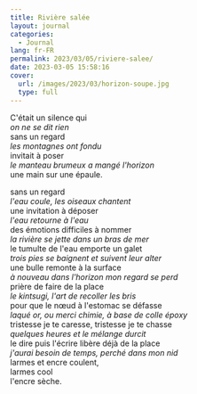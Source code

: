 ```yaml
---
title: Rivière salée
layout: journal
categories:
  - Journal
lang: fr-FR
permalink: 2023/03/05/riviere-salee/
date: 2023-03-05 15:58:16
cover:
  url: /images/2023/03/horizon-soupe.jpg
  type: full
---
```


C'était un silence qui\
*on ne se dit rien*\
sans un regard\
*les montagnes ont fondu*\
invitait à poser\
*le manteau brumeux a mangé l'horizon*\
une main sur une épaule.

sans un regard\
*l'eau coule, les oiseaux chantent*\
une invitation à déposer\
*l'eau retourne à l'eau*\
des émotions difficiles à nommer\
*la rivière se jette dans un bras de mer*\
le tumulte de l'eau emporte un galet\
*trois pies se baignent et suivent leur alter*\
une bulle remonte à la surface\
*à nouveau dans l'horizon mon regard se perd*\
prière de faire de la place\
*le kintsugi, l'art de recoller les bris*\
pour que le nœud à l'estomac se défasse\
*laqué or, ou merci chimie, à base de colle époxy*\
tristesse je te caresse, tristesse je te chasse\
*quelques heures et le mélange durcit*\
le dire puis l'écrire libère déjà de la place\
*j'aurai besoin de temps, perché dans mon nid*\
larmes et encre coulent,\
larmes cool\
l'encre sèche.
